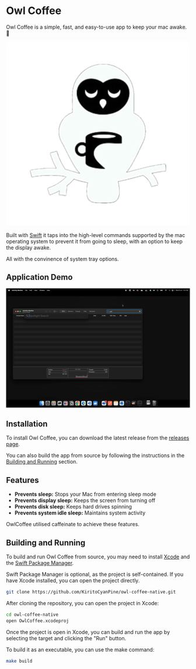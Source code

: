 # Owl Coffee

Owl Coffee is a simple, fast, and easy-to-use app to keep your mac awake. 🥱

<div align="center" width="100%">
    <img src="doc/media/ReadmeImage.png" style="max-height: 50%; width: auto; border-radius: 10px;" alt="Owl Coffee Logo"> 
</div>

Built with [Swift](https://developer.apple.com/swift/) it taps into the high-level commands supported by the mac operating system to prevent it from going to sleep, with an option to keep the display awake.

All with the convinence of system tray options.

## Application Demo

![running owl coffee demo](doc/media/owlCoffee-DEMO.gif)

## Installation

To install Owl Coffee, you can download the latest release from the [releases page](https://github.com/KiritoCyanPine/owl-coffee/releases).

You can also build the app from source by following the instructions in the [Building and Running](#building-and-running) section.

## Features

- **Prevents sleep:** Stops your Mac from entering sleep mode
- **Prevents display sleep:** Keeps the screen from turning off
- **Prevents disk sleep:** Keeps hard drives spinning
- **Prevents system idle sleep:** Maintains system activity

OwlCoffee utilised caffeinate to achieve these features.

## Building and Running

To build and run Owl Coffee from source, you may need to install [Xcode](https://developer.apple.com/xcode/) and the [Swift Package Manager](https://swift.org/package-manager/).

Swift Package Manager is optional, as the project is self-contained. If you have Xcode installed, you can open the project directly.

```bash
git clone https://github.com/KiritoCyanPine/owl-coffee-native.git
```

After cloning the repository, you can open the project in Xcode:

```bash
cd owl-coffee-native
open OwlCoffee.xcodeproj
```

Once the project is open in Xcode, you can build and run the app by selecting the target and clicking the "Run" button.

To build it as an executable, you can use the make command:

```bash
make build
```
